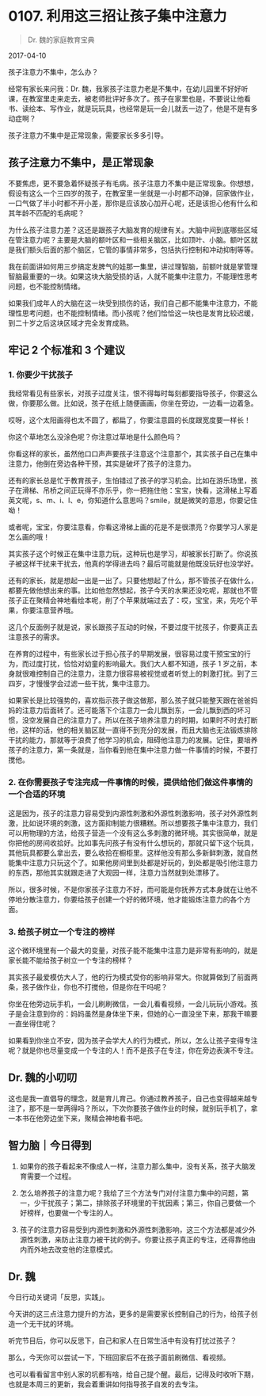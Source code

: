 # 0107. 利用这三招让孩子集中注意力

> Dr. 魏的家庭教育宝典

2017-04-10

孩子注意力不集中，怎么办？

经常有家长来问我：Dr. 魏，我家孩子注意力老是不集中，在幼儿园里不好好听课，在教室里走来走去，被老师批评好多次了。孩子在家里也是，不要说让他看书、读绘本、写作业，就是玩玩具，也经常是玩一会儿就丢一边了，他是不是有多动症啊？

孩子注意力不集中是正常现象，需要家长多多引导。

## 孩子注意力不集中，是正常现象

不要焦虑，更不要急着怀疑孩子有毛病。孩子注意力不集中是正常现象。你想想，假设有这么一个三四岁的孩子，在教室里一坐就是一小时都不动弹，回家做作业，一口气做了半小时都不开小差，那你是应该放心加开心呢，还是该担心他有什么和其年龄不匹配的毛病呢？

为什么孩子注意力差？这还是跟孩子大脑发育的规律有关。大脑中间到底哪些区域在管注意力呢？主要是大脑的额叶区和一些相关脑区，比如顶叶、小脑。额叶区就是我们额头后面的那个脑区，它管的事情非常多，包括执行控制和冲动抑制等等。

我在前面讲如何用三步搞定发脾气的娃那一集里，讲过理智脑，前额叶就是掌管理智脑最重要的一块。如果这块大脑受损的话，人就不能集中注意力，不能理性思考问题，也不能控制情绪。

如果我们成年人的大脑在这一块受到损伤的话，我们自己都不能集中注意力，不能理性思考问题，也不能控制情绪。而小孩呢？他们恰恰这一块也是发育比较迟缓，到二十岁之后这块区域才完全发育成熟。

## 牢记 2 个标准和 3 个建议

### 1. 你要少干扰孩子

我经常看见有些家长，对孩子过度关注，恨不得每时每刻都要指导孩子，你要这么做，你要那么做。比如说，孩子在纸上随便画画，你坐在旁边，一边看一边着急。

哎呀，这个太阳画得也太不圆了，都扁了，你要注意圆的长度跟宽度要一样长！

你这个草地怎么没涂色呢？你注意过草地是什么颜色吗？

你看这样的家长，虽然他口口声声要孩子注意这个注意那个，其实孩子自己在集中注意力，他倒在旁边各种干预，其实是破坏了孩子的注意力。

还有的家长总是忙于教育孩子，生怕错过了孩子的学习机会。比如在游乐场里，孩子在滑梯、吊桥之间正玩得不亦乐乎，你一把拖住他：宝宝，快看，这滑梯上写着英文呢，s、m、i、l、e，你知道什么意思吗？smile，就是微笑的意思，你要记住呦！

或者呢，宝宝，你要注意看，你看这滑梯上画的花是不是很漂亮？你要学习人家是怎么画的哦！

其实孩子这个时候正在集中注意力玩，这种玩也是学习，却被家长打断了。你说孩子被这样干扰来干扰去，他真的学得进去吗？最后可能就是他既没玩好也没学好。

还有的家长，就是想起一出是一出了。只要他想起了什么，那不管孩子在做什么，都要先做他想出来的事。比如他忽然想起，孩子今天的水果还没吃呢，那就也不管孩子正在聚精会神地看绘本呢，削了个苹果就端过去了：哎，宝宝，来，先吃个苹果，你要注意营养哦。

这几个反面例子就是说，家长跟孩子互动的时候，不要过度干扰孩子，你要真正去注意孩子的需求。

在养育的过程中，有些家长过于担心孩子的早期发展，很容易过度干预宝宝的行为，而过度打扰，恰恰对幼童的影响最大。我们大人都不知道，孩子 1 岁之前，本身就很难控制自己的注意力，注意力很容易被视觉或者听觉上的刺激打扰。到了三四岁，才慢慢学会过滤一些干扰，集中注意力。

如果家长是比较强势的，喜欢指示孩子做这做那，那么孩子就只能整天跟在爸爸妈妈的注意力后面转了。还可能落下个注意力一会儿飘到东，一会儿飘到西的坏习惯，没空发展自己的注意力了。所以在孩子培养注意力的时期，如果时不时去打断他，这样的话，他的相关脑区就一直得不到充分的发展，而且大脑也无法锻炼排除干扰的能力，那就等于浪费了他学习的机会，阻碍他注意力的发展。记住，要培养孩子的注意力，第一条就是，当你看到他在集中注意力做一件事情的时候，不要打搅他。

### 2. 在你需要孩子专注完成一件事情的时候，提供给他们做这件事情的一个合适的环境

这是因为，孩子的注意力容易受到内源性刺激和外源性刺激影响，孩子对外源性刺激，比如说环境的刺激，这方面抑制能力很糟糕。所以想要孩子集中注意力，我们可以用物理的方法，给孩子营造一个没有这么多刺激的微环境。其实很简单，就是你把他的房间收拾好。比如事先问孩子有没有什么想玩的，那就只留下这个玩具，其他玩具都要么拿出去，要么收拾在橱柜里。这样他没有那么多新鲜刺激，就自然能集中注意力只玩这个了。如果他房间里到处都是好玩的，到处都是吸引他注意力的东西，那他其实就跟走进了大观园一样，注意力当然就到处漂移了。

所以，很多时候，不是你家孩子注意力不好，而可能是你抚养方式本身就在让他不停地分散注意力，你要给孩子创建一个好的微环境，他才能锻炼注意力的各个方面。

### 3. 给孩子树立一个专注的榜样

这个微环境里有一个最大的变量，对孩子能不能集中注意力是非常有影响的，就是家长能不能给孩子树立一个专注的榜样？

其实孩子最爱模仿大人了，他的行为模式受你的影响非常大。你就算做到了前面两条，孩子做作业，你也不打搅他，但是你在干吗呢？

你坐在他旁边玩手机，一会儿刷刷微信，一会儿看看视频，一会儿玩玩小游戏。孩子是会注意到你的：妈妈虽然是身体坐下来，但她的心一直没坐下来，那我干嘛要一直坐得住呢？

如果看到你坐立不安，因为孩子会学大人的行为模式，所以，怎么让孩子变得专注呢？就是你也尽量变成一个专注的人！而不是孩子在专注，你在旁边表演不专注。

## Dr. 魏的小叨叨

这也是我一直倡导的理念，就是育儿育己。你通过教养孩子，自己也变得越来越专注了，那不是一举两得吗？所以，下次你要孩子做作业的时候，就别玩手机了，拿一本书在他旁边坐下来，聚精会神地看书吧。

## 智力脑｜今日得到

1. 如果你的孩子看起来不像成人一样，注意力那么集中，没有关系，孩子大脑发育需要一个过程。

2. 怎么培养孩子的注意力呢？我给了三个方法专门对付注意力集中的问题，第一，少干扰孩子；第二，排除孩子环境里的干扰因素；第三，你自己要做一个好榜样，也要做一个专注的人。

3. 孩子的注意力容易受到内源性刺激和外源性刺激影响，这三个方法都是减少外源性刺激，来防止注意力被干扰的例子。你要让孩子真正的专注，还得靠他由内而外地去改变他的注意模式。

## Dr. 魏

今日行动关键词「反思，实践」。

今天讲的这三点注意力提升的方法，更多的是需要家长控制自己的行为，给孩子创造一个无干扰的环境。

听完节目后，你可以反思下，自己和家人在日常生活中有没有打扰过孩子？

那么，今天你可以尝试一下，下班回家后不在孩子面前刷微信、看视频。

也可以看看留言中别人家的坑都有啥，给自己提个醒。最后，记得及时收听下期，也就是本周三的更新，我会着重讲如何指导孩子自发的去专注。

